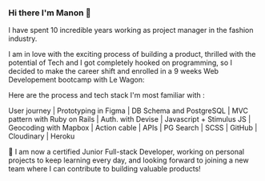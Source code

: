 ### Hi there I'm Manon 👋

I have spent 10 incredible years working as project manager in the fashion industry.

I am in love with the exciting process of building a product, thrilled with the potential of Tech and I got completely hooked on programming, so I decided to make the career shift and enrolled in a 9 weeks Web Developement bootcamp with Le Wagon:

Here are the process and tech stack I'm most familiar with :

User journey | Prototyping in Figma | DB Schema and PostgreSQL | MVC pattern with Ruby on Rails | Auth. with Devise | Javascript + Stimulus JS | Geocoding with Mapbox | Action cable | APIs | PG Search | SCSS | GitHub | Cloudinary | Heroku

🚀 I am now a certified Junior Full-stack Developer, working on personal projects to keep learning every day, and looking forward to joining a new team where I can contribute to building valuable products!
